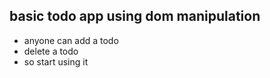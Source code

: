 ## basic todo app using dom manipulation
- anyone can add a todo
- delete a todo
- so start using it